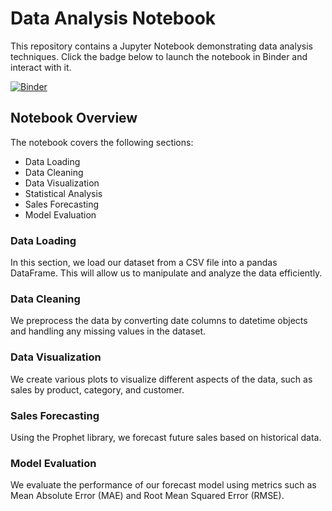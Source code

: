 # Data Analysis Notebook

This repository contains a Jupyter Notebook demonstrating data analysis techniques. Click the badge below to launch the notebook in Binder and interact with it.

[![Binder](https://mybinder.org/badge_logo.svg)](https://mybinder.org/v2/gh/sourav-pandey-dev/IBM_data_analytics/master?labpath=IBM_INTERNSHIP-Copy2.ipynb)

## Notebook Overview

The notebook covers the following sections:
- Data Loading
- Data Cleaning
- Data Visualization
- Statistical Analysis
- Sales Forecasting
- Model Evaluation

### Data Loading
In this section, we load our dataset from a CSV file into a pandas DataFrame. This will allow us to manipulate and analyze the data efficiently.

### Data Cleaning
We preprocess the data by converting date columns to datetime objects and handling any missing values in the dataset.

### Data Visualization
We create various plots to visualize different aspects of the data, such as sales by product, category, and customer.

### Sales Forecasting
Using the Prophet library, we forecast future sales based on historical data.

### Model Evaluation
We evaluate the performance of our forecast model using metrics such as Mean Absolute Error (MAE) and Root Mean Squared Error (RMSE).
